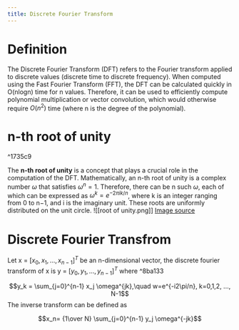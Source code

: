 ```yaml
---
title: Discrete Fourier Transform
---
```


# Definition
The Discrete Fourier Transform (DFT) refers to the Fourier transform applied to discrete values (discrete time to discrete frequency). When computed using the Fast Fourier Transform (FFT), the DFT can be calculated quickly in O(nlogn) time for n values. Therefore, it can be used to efficiently compute polynomial multiplication or vector convolution, which would otherwise require $O(n^2)$ time (where n is the degree of the polynomial).

# n-th root of unity

^1735c9

The **n-th root of unity** is a concept that plays a crucial role in the computation of the DFT. Mathematically, an n-th root of unity is a complex number $\omega$ that satisfies $\omega^n=1$. Therefore, there can be n such $\omega$, each of which can be expressed as $\omega^k = e^{-2\pi ik/n}$, where k is an integer ranging from 0 to n−1, and i is the imaginary unit. These roots are uniformly distributed on the unit circle.
![[root of unity.png]]
[Image source](https://homepages.math.uic.edu/~jan/mcs472/discretefourier.pdf)

# Discrete Fourier Transfrom
Let x = $[x_0, x_1, ..., x_{n-1}]^T$ be an n-dimensional vector, the discrete fourier transform of x is y = $[y_0, y_1, ..., y_{n-1}]^T$ where ^8ba133

$$y_k = \sum_{j=0}^{n-1} x_j \omega^{jk},\quad w=e^{-i2\pi/n}, k=0,1,2, ..., N-1$$ The inverse transform can be defined as

$$x_n= {1\over N} \sum_{j=0}^{n-1} y_j \omega^{-jk}$$